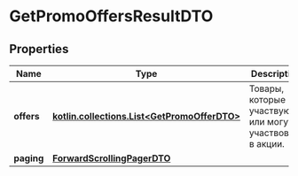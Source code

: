
# GetPromoOffersResultDTO

## Properties
| Name | Type | Description | Notes |
| ------------ | ------------- | ------------- | ------------- |
| **offers** | [**kotlin.collections.List&lt;GetPromoOfferDTO&gt;**](GetPromoOfferDTO.md) | Товары, которые участвуют или могут участвовать в акции. |  |
| **paging** | [**ForwardScrollingPagerDTO**](ForwardScrollingPagerDTO.md) |  |  [optional] |



